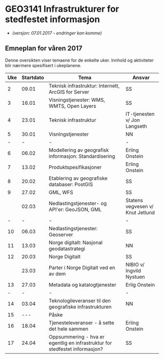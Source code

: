 # GEO3141 Infrastrukturer for stedfestet informasjon

- *(versjon: 07.01.2017 - endringer kan komme)*

## Emneplan for våren 2017

Denne oversikten viser temaene for de enkelte uker. Innhold og aktiviteter blir nærmere spesifisert i ukeplanene.

Uke |Startdato |Tema |Ansvar
--- | --- | --- | ---
2 |09.01 |Teknisk infrastruktur: Internett, ArcGIS for Server |SS
3 |16.01 |Visningstjenester: WMS, WMTS, Open Layers |SS
4 |23.01 |Teknisk infrastruktur |IT-tjenesten v/ Jon Langseth
5 |30.01 |Visningstjenester |NN
- | - | - | -
6 |06.02 |Modellering av geografisk informasjon: Standardisering |Erling Onstein
7 |13.02 |Produktspesifikasjoner |Erling Onstein
8 |20.02 |Etablering av geografiske databaser: PostGIS |SS
9 |27.02 |GML, WFS |SS
| |02.03 |Nedlastingstjenester- og API'er: GeoJSON, GML |Statens vegvesen v/ Knut Jetlund
- | - | - | -
10 |06.03 |Nedlastingstjenester: Geoserver |SS
11 |13.03 |Norge digitalt: Nasjonal geodatastrategi |NN
12 |20.03 |Norge Digitalt |SS
| |23.03 |Parter i Norge Digitalt ved en av dem |NIBIO v/ Ingvild Nystuen
13 |27.03 |Metadata og katalogtjenester |Erlig Onstein
- | - | - | -
14 |03.04 |Teknologileveranser til den geografiske infrastrukturen| NN
15 |--- |Påske
16 |18.04 |Tjenesteleveranser - å sette det hele sammen |Erling Onstein
17 |24.04 |Oppsummering - hva er egentlig en infrastruktur for stedfestet informasjon? |SS
